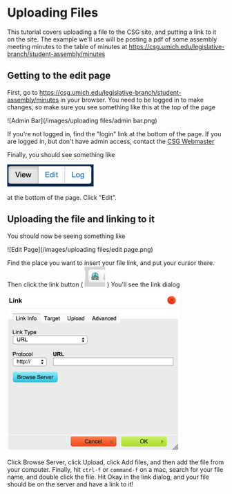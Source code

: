 # Uploading Files

This tutorial covers uploading a file to the CSG site, and putting a link to it on the site. The example we'll use will be posting a pdf of some assembly meeting minutes to the table of minutes at https://csg.umich.edu/legislative-branch/student-assembly/minutes

## Getting to the edit page

First, go to https://csg.umich.edu/legislative-branch/student-assembly/minutes in your browser. You need to be logged in to make changes, so make sure you see something like this at the top of the page

![Admin Bar](/images/uploading files/admin bar.png)

If you're not logged in, find the "login" link at the bottom of the page. If you are logged in, but don't have admin access, contact the [CSG Webmaster](mailto:csg.webmaster@umich.edu)

Finally, you should see something like

<img src="/images/uploading files/buttons.png" width="200" />

at the bottom of the page. Click "Edit".

## Uploading the file and linking to it

You should now be seeing something like

![Edit Page](/images/uploading files/edit page.png)

Find the place you want to insert your file link, and put your cursor there. Then click the link button ( <img src="/images/uploading files/link button.png" width="48" /> ) You'll see the link dialog

<img src="/images/uploading files/link dialog.png" width="400" />

Click Browse Server, click Upload, click Add files, and then add the file from your computer. Finally, hit `ctrl-f` or `command-f` on a mac, search for your file name, and double click the file. Hit Okay in the link dialog, and your file should be on the server and have a link to it!
